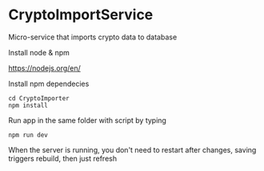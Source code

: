 # CryptoImportService

Micro-service that imports crypto data to database

Install node & npm

https://nodejs.org/en/

Install npm dependecies
```
cd CryptoImporter
npm install
```

Run app in the same folder with script by typing
```
npm run dev
```

When the server is running, you don't need to restart after changes, saving triggers rebuild, then just refresh
